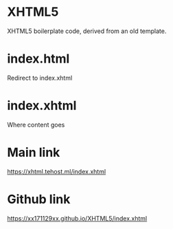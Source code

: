 # XHTML5
XHTML5 boilerplate code, derived from an old template.
# index.html
Redirect to index.xhtml
# index.xhtml
Where content goes
# Main link
https://xhtml.tehost.ml/index.xhtml
# Github link
https://xx171129xx.github.io/XHTML5/index.xhtml
